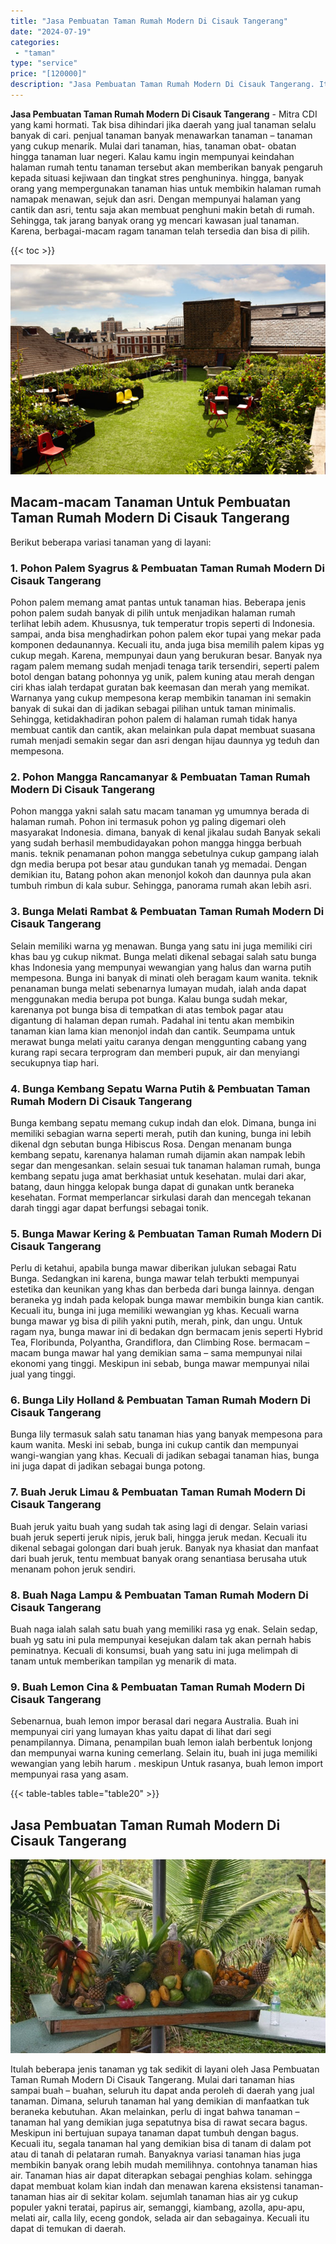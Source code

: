 ```yaml
---
title: "Jasa Pembuatan Taman Rumah Modern Di Cisauk Tangerang"
date: "2024-07-19"
categories:
 - "taman"
type: "service"
price: "[120000]"
description: "Jasa Pembuatan Taman Rumah Modern Di Cisauk Tangerang. Itulah beberapa jenis tanaman yg tak sedikit di layani oleh Jasa Pembuatan Taman Rumah Modern Di Cisauk..."
---
```


**Jasa Pembuatan Taman Rumah Modern Di Cisauk Tangerang** - Mitra CDI yang kami hormati. Tak bisa dihindari jika daerah yang jual tanaman selalu banyak di cari. penjual tanaman banyak menawarkan tanaman – tanaman yang cukup menarik. Mulai dari tanaman, hias, tanaman obat- obatan hingga tanaman luar negeri. Kalau kamu ingin mempunyai keindahan halaman rumah tentu tanaman tersebut akan memberikan banyak pengaruh kepada situasi kejiwaan dan tingkat stres penghuninya. hingga, banyak orang yang mempergunakan tanaman hias untuk membikin halaman rumah namapak menawan, sejuk dan asri. Dengan mempunyai halaman yang cantik dan asri, tentu saja akan membuat penghuni makin betah di rumah. Sehingga, tak jarang banyak orang yg mencari kawasan jual tanaman. Karena, berbagai-macam ragam tanaman telah tersedia dan bisa di pilih.

{{< toc >}}

![Jasa Pembuatan Taman Rumah Modern Di Cisauk Tangerang](/images/taman/rumput-sintetis.jpg)

## Macam-macam Tanaman Untuk Pembuatan Taman Rumah Modern Di Cisauk Tangerang

Berikut beberapa variasi tanaman yang di layani:

### 1\. Pohon Palem Syagrus & Pembuatan Taman Rumah Modern Di Cisauk Tangerang

Pohon palem memang amat pantas untuk tanaman hias. Beberapa jenis pohon palem sudah banyak di pilih untuk menjadikan halaman rumah terlihat lebih adem. Khususnya, tuk temperatur tropis seperti di Indonesia. sampai, anda bisa menghadirkan pohon palem ekor tupai yang mekar pada komponen dedaunannya. Kecuali itu, anda juga bisa memilih palem kipas yg cukup megah. Karena, mempunyai daun yang berukuran besar. Banyak nya ragam palem memang sudah menjadi tenaga tarik tersendiri, seperti palem botol dengan batang pohonnya yg unik, palem kuning atau merah dengan ciri khas ialah terdapat guratan bak keemasan dan merah yang memikat. Warnanya yang cukup mempesona kerap membikin tanaman ini semakin banyak di sukai dan di jadikan sebagai pilihan untuk taman minimalis. Sehingga, ketidakhadiran pohon palem di halaman rumah tidak hanya membuat cantik dan cantik, akan melainkan pula dapat membuat suasana rumah menjadi semakin segar dan asri dengan hijau daunnya yg teduh dan mempesona.

### 2\. Pohon Mangga Rancamanyar & Pembuatan Taman Rumah Modern Di Cisauk Tangerang

Pohon mangga yakni salah satu macam tanaman yg umumnya berada di halaman rumah. Pohon ini termasuk pohon yg paling digemari oleh masyarakat Indonesia. dimana, banyak di kenal jikalau sudah Banyak sekali yang sudah berhasil membudidayakan pohon mangga hingga berbuah manis. teknik penamanan pohon mangga sebetulnya cukup gampang ialah dgn media berupa pot besar atau gundukan tanah yg memadai. Dengan demikian itu, Batang pohon akan menonjol kokoh dan daunnya pula akan tumbuh rimbun di kala subur. Sehingga, panorama rumah akan lebih asri.

### 3\. Bunga Melati Rambat & Pembuatan Taman Rumah Modern Di Cisauk Tangerang

Selain memiliki warna yg menawan. Bunga yang satu ini juga memiliki ciri khas bau yg cukup nikmat. Bunga melati dikenal sebagai salah satu bunga khas Indonesia yang mempunyai wewangian yang halus dan warna putih mempesona. Bunga ini banyak di minati oleh beragam kaum wanita. teknik penanaman bunga melati sebenarnya lumayan mudah, ialah anda dapat menggunakan media berupa pot bunga. Kalau bunga sudah mekar, karenanya pot bunga bisa di tempatkan di atas tembok pagar atau digantung di halaman depan rumah. Padahal ini tentu akan membikin tanaman kian lama kian menonjol indah dan cantik. Seumpama untuk merawat bunga melati yaitu caranya dengan menggunting cabang yang kurang rapi secara terprogram dan memberi pupuk, air dan menyiangi secukupnya tiap hari.

### 4\. Bunga Kembang Sepatu Warna Putih & Pembuatan Taman Rumah Modern Di Cisauk Tangerang

Bunga kembang sepatu memang cukup indah dan elok. Dimana, bunga ini memiliki sebagian warna seperti merah, putih dan kuning, bunga ini lebih dikenal dgn sebutan bunga Hibiscus Rosa. Dengan menanam bunga kembang sepatu, karenanya halaman rumah dijamin akan nampak lebih segar dan mengesankan. selain sesuai tuk tanaman halaman rumah, bunga kembang sepatu juga amat berkhasiat untuk kesehatan. mulai dari akar, batang, daun hingga kelopak bunga dapat di gunakan untk beraneka kesehatan. Format memperlancar sirkulasi darah dan mencegah tekanan darah tinggi agar dapat berfungsi sebagai tonik.

### 5\. Bunga Mawar Kering & Pembuatan Taman Rumah Modern Di Cisauk Tangerang

Perlu di ketahui, apabila bunga mawar diberikan julukan sebagai Ratu Bunga. Sedangkan ini karena, bunga mawar telah terbukti mempunyai estetika dan keunikan yang khas dan berbeda dari bunga lainnya. dengan beraneka yg indah pada kelopak bunga mawar membikin bunga kian cantik. Kecuali itu, bunga ini juga memiliki wewangian yg khas. Kecuali warna bunga mawar yg bisa di pilih yakni putih, merah, pink, dan ungu. Untuk ragam nya, bunga mawar ini di bedakan dgn bermacam jenis seperti Hybrid Tea, Floribunda, Polyantha, Grandiflora, dan Climbing Rose. bermacam – macam bunga mawar hal yang demikian sama – sama mempunyai nilai ekonomi yang tinggi. Meskipun ini sebab, bunga mawar mempunyai nilai jual yang tinggi.

### 6\. Bunga Lily Holland & Pembuatan Taman Rumah Modern Di Cisauk Tangerang

Bunga lily termasuk salah satu tanaman hias yang banyak mempesona para kaum wanita. Meski ini sebab, bunga ini cukup cantik dan mempunyai wangi-wangian yang khas. Kecuali di jadikan sebagai tanaman hias, bunga ini juga dapat di jadikan sebagai bunga potong.

### 7\. Buah Jeruk Limau & Pembuatan Taman Rumah Modern Di Cisauk Tangerang

Buah jeruk yaitu buah yang sudah tak asing lagi di dengar. Selain variasi buah jeruk seperti jeruk nipis, jeruk bali, hingga jeruk medan. Kecuali itu dikenal sebagai golongan dari buah jeruk. Banyak nya khasiat dan manfaat dari buah jeruk, tentu membuat banyak orang senantiasa berusaha utuk menanam pohon jeruk sendiri.

### 8\. Buah Naga Lampu & Pembuatan Taman Rumah Modern Di Cisauk Tangerang

Buah naga ialah salah satu buah yang memiliki rasa yg enak. Selain sedap, buah yg satu ini pula mempunyai kesejukan dalam tak akan pernah habis peminatnya. Kecuali di konsumsi, buah yang satu ini juga melimpah di tanam untuk memberikan tampilan yg menarik di mata.

### 9\. Buah Lemon Cina & Pembuatan Taman Rumah Modern Di Cisauk Tangerang

Sebenarnua, buah lemon impor berasal dari negara Australia. Buah ini mempunyai ciri yang lumayan khas yaitu dapat di lihat dari segi penampilannya. Dimana, penampilan buah lemon ialah berbentuk lonjong dan mempunyai warna kuning cemerlang. Selain itu, buah ini juga memiliki wewangian yang lebih harum . meskipun Untuk rasanya, buah lemon import mempunyai rasa yang asam.

{{< table-tables table="table20" >}}

## Jasa Pembuatan Taman Rumah Modern Di Cisauk Tangerang

![Jasa Pembuatan Taman Rumah Modern Di Cisauk Tangerang](/images/taman/taman650x400-3.jpg)

Itulah beberapa jenis tanaman yg tak sedikit di layani oleh Jasa Pembuatan Taman Rumah Modern Di Cisauk Tangerang. Mulai dari tanaman hias sampai buah – buahan, seluruh itu dapat anda peroleh di daerah yang jual tanaman. Dimana, seluruh tanaman hal yang demikian di manfaatkan tuk beraneka kebutuhan. Akan melainkan, perlu di ingat bahwa tanaman – tanaman hal yang demikian juga sepatutnya bisa di rawat secara bagus. Meskipun ini bertujuan supaya tanaman dapat tumbuh dengan bagus. Kecuali itu, segala tanaman hal yang demikian bisa di tanam di dalam pot atau di tanah di pelataran rumah. Banyaknya variasi tanaman hias juga membikin banyak orang lebih mudah memilihnya. contohnya tanaman hias air. Tanaman hias air dapat diterapkan sebagai penghias kolam. sehingga dapat membuat kolam kian indah dan menawan karena eksistensi tanaman-tanaman hias air di sekitar kolam. sejumlah tanaman hias air yg cukup populer yakni teratai, papirus air, semanggi, kiambang, azolla, apu-apu, melati air, calla lily, eceng gondok, selada air dan sebagainya. Kecuali itu dapat di temukan di daerah.
